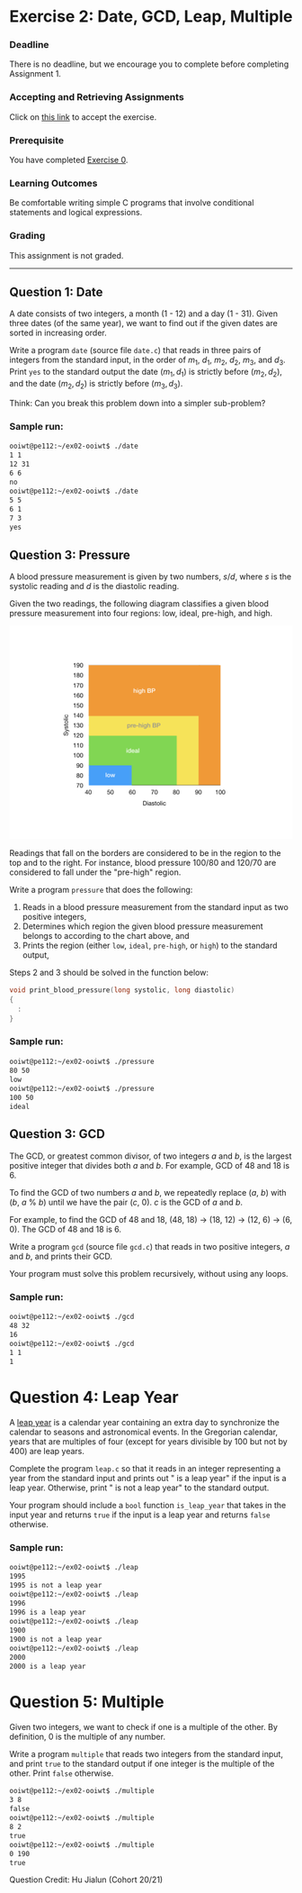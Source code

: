 # Exercise 2: Date, GCD, Leap, Multiple

### Deadline

There is no deadline, but we encourage you to complete before completing Assignment 1.

### Accepting and Retrieving Assignments

Click on [this link](https://classroom.github.com/a/rvzDp__E) to accept the exercise.

### Prerequisite

You have completed [Exercise 0](ex00.md).

### Learning Outcomes

Be comfortable writing simple C programs that involve conditional statements and logical expressions.

### Grading

This assignment is not graded.

-------

## Question 1: Date

A date consists of two integers, a month (1 - 12) and a day (1 - 31).  Given three dates (of the same year), we want to find out if the given dates are sorted in increasing order.

Write a program `date` (source file `date.c`) that reads in three pairs of integers from the standard input, in the order of $m_1$, $d_1$, $m_2$, $d_2$, $m_3$, and $d_3$.  Print `yes` to the standard output the date ($m_1, d_1$) is strictly before ($m_2, d_2$), and the date ($m_2, d_2$) is strictly before ($m_3, d_3$).

Think: Can you break this problem down into a simpler sub-problem?

### Sample run:

```
ooiwt@pe112:~/ex02-ooiwt$ ./date
1 1
12 31
6 6
no
ooiwt@pe112:~/ex02-ooiwt$ ./date
5 5
6 1
7 3
yes
```

## Question 3: Pressure

A blood pressure measurement is given by two numbers, $s/d$, where $s$ is the systolic reading and $d$ is the diastolic reading.

Given the two readings, the following diagram classifies a given blood pressure measurement into four regions: low, ideal, pre-high, and high.

![BP chart](figures/hbp/hbp.001.png)

Readings that fall on the borders are considered to be in the region to the top and to the right.  For instance, blood pressure 100/80 and 120/70 are considered to fall under the "pre-high" region.

Write a program `pressure` that does the following:

1. Reads in a blood pressure measurement from the standard input as two positive integers,  
2. Determines which region the given blood pressure measurement belongs to according to the chart above, and
3. Prints the region (either `low`, `ideal`, `pre-high`, or `high`) to the standard output, 

Steps 2 and 3 should be solved in the function below:
```C
void print_blood_pressure(long systolic, long diastolic)
{
  :
}
```

### Sample run:

```
ooiwt@pe112:~/ex02-ooiwt$ ./pressure
80 50
low
ooiwt@pe112:~/ex02-ooiwt$ ./pressure
100 50
ideal
```

## Question 3: GCD

The GCD, or greatest common divisor, of two integers $a$ and $b$, is the largest positive integer that divides both $a$ and $b$.  For example, GCD of 48 and 18 is 6.

To find the GCD of two numbers $a$ and $b$, we repeatedly replace ($a$, $b$) with ($b$, $a$ % $b$) until we have the pair ($c$, 0). $c$ is the GCD of $a$ and $b$.

For example, to find the GCD of 48 and 18, (48, 18) $\rightarrow$ (18, 12) $\rightarrow$ (12, 6) $\rightarrow$ (6, 0). The GCD of 48 and 18 is 6.

Write a program `gcd` (source file `gcd.c`) that reads in two positive integers, $a$ and $b$, and prints their GCD. 

Your program must solve this problem recursively, without using any loops.

### Sample run:

```
ooiwt@pe112:~/ex02-ooiwt$ ./gcd
48 32
16
ooiwt@pe112:~/ex02-ooiwt$ ./gcd
1 1
1
```

# Question 4: Leap Year

A [leap year](https://en.wikipedia.org/wiki/Leap_year) is a calendar year containing an extra day to synchronize the calendar to seasons and astronomical events.  In the Gregorian calendar, years that are multiples of four (except for years divisible by 100 but not by 400) are leap years.

Complete the program `leap.c` so that it reads in an integer representing a year from the standard input and prints out "<year> is a leap year" if the input is a leap year.  Otherwise, print "<year> is not a leap year" to the standard output.

Your program should include a `bool` function `is_leap_year` that takes in the input year and returns `true` if the input is a leap year and returns `false` otherwise.

### Sample run:

```
ooiwt@pe112:~/ex02-ooiwt$ ./leap
1995
1995 is not a leap year
ooiwt@pe112:~/ex02-ooiwt$ ./leap
1996
1996 is a leap year
ooiwt@pe112:~/ex02-ooiwt$ ./leap
1900
1900 is not a leap year
ooiwt@pe112:~/ex02-ooiwt$ ./leap
2000
2000 is a leap year
```

# Question 5: Multiple

Given two integers, we want to check if one is a multiple of the other.  By definition, 0 is the multiple of any number.

Write a program `multiple` that reads two integers from the standard input, and print `true` to the standard output if one integer is the multiple of the other. Print `false` otherwise.

```
ooiwt@pe112:~/ex02-ooiwt$ ./multiple
3 8
false
ooiwt@pe112:~/ex02-ooiwt$ ./multiple
8 2
true
ooiwt@pe112:~/ex02-ooiwt$ ./multiple
0 190
true
```

Question Credit: Hu Jialun (Cohort 20/21)
